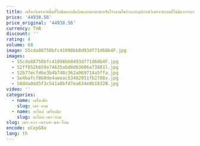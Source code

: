 ```yaml
---
title: เครื่องวิเคราะห์พื้นที่ใบมีดแบบมือถือแบบพกพาสำหรับโรงงานในร่างกายอุปกรณ์วิเคราะห์ภาพที่ไม่มีอาการบาดเจ็บ
price: '44938.56'
price_original: '44938.56'
currency: THB
discount: ''
rating: 4
volume: 68
image: S5cda88750bfc41098bb0d93df71d60b4F.jpg
images:
  - S5cda88750bfc41098bb0d93df71d60b4F.jpg
  - S2ff852b659e74635abd8d63606a73881l.jpg
  - S2b77ecfd6e3b4b748c362a969714a5ffa.jpg
  - Se4bafcf860de4aeeac53402051fb2708v.jpg
  - S8dda8dd5f3c541a8bfd7ea634e0b1832B.jpg
video: ''
categories:
  - name: เครื่องมือ
    slug: เคร-องม
  - name: อะไหล่ เครื่องมือ
    slug: อะไหล-เคร-องม
slug: เคร-องว-เคราะห-นท-ใบม
encode: oCxpG8o
lang: th
---
```

  